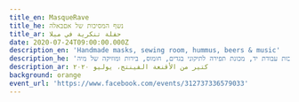 ```yaml
---
title_en: MasqueRave
title_he: נשף המסיכות של אםבאלה
title_ar: حفلة تنكرية في مبلا
date: 2020-07-24T09:00:00.000Z
description_en: 'Handmade masks, sewing room, hummus, beers & music'
description_he: 'מסכות עבודת יד, מכונת תפירה לתיקוני בגדים, חומוס, בירות ומוזיקה של מיה'
description_ar: كتير من الأقنعة الفينتج، يوليو ٢٠٢٠
background: orange
event_url: 'https://www.facebook.com/events/312737336579033'
---
```

